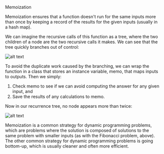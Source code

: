 Memoization

Memoization ensures that a function doesn't run for the same inputs more than once by keeping a record of the results for the given inputs (usually in a hash map).

We can imagine the recursive calls of this function as a tree, where the two children of a node are the two recursive calls it makes. We can see that the tree quickly branches out of control:

![alt text](https://github.com/jorgecasariego/Interview-Questions/blob/master/print-binary-tree/fibonacci__binary_tree_recursive.jpg)

To avoid the duplicate work caused by the branching, we can wrap the function in a class that stores an instance variable, memo, that maps inputs to outputs. Then we simply:

1. Check memo to see if we can avoid computing the answer for any given input, and
2. Save the results of any calculations to memo.

Now in our recurrence tree, no node appears more than twice:

![alt text](https://github.com/jorgecasariego/Interview-Questions/blob/master/print-binary-tree/fibonacci__binary_tree_memoized.jpg)


Memoization is a common strategy for dynamic programming problems, which are problems where the solution is composed of solutions to the same problem with smaller inputs (as with the Fibonacci problem, above). The other common strategy for dynamic programming problems is going bottom-up, which is usually cleaner and often more efficient.